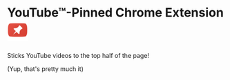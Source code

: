 # YouTube™-Pinned Chrome Extension ![Logo](images/icon-48.png)

Sticks YouTube videos to the top half of the page! 

(Yup, that's pretty much it)